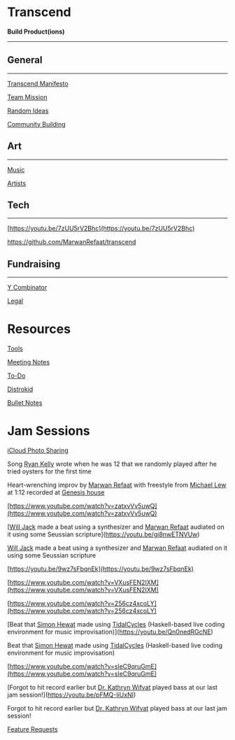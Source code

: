 # Transcend

**Build Product(ions)**

---

## General

---

[Transcend Manifesto](Transcend%20ba178c00be234456922f79ff41328167/Transcend%20Manifesto%20efe945719aa0493c9b0e7f8f152453e0.md)

[Team Mission](Transcend%20ba178c00be234456922f79ff41328167/Team%20Mission%20072af6a11ea9412aa499a4dbb41a239e.md)

[Random Ideas](Transcend%20ba178c00be234456922f79ff41328167/Random%20Ideas%209fa9eb1ceaeb401a829390927d1b2ada.md)

[Community Building](Transcend%20ba178c00be234456922f79ff41328167/Community%20Building%20f255331254b14d398dad8ad5ca4783c2.md)

## Art

---

[Music](Transcend%20ba178c00be234456922f79ff41328167/Music%20d5c3e8139e1f451c82a5f1a5db77846e.csv)

[Artists](Transcend%20ba178c00be234456922f79ff41328167/Artists%20d8112c5f6eb24b769b8c25efdabac692.csv)

## Tech

---

[https://youtu.be/7zUU5rV2Bhc](https://youtu.be/7zUU5rV2Bhc)

https://github.com/MarwanRefaat/transcend

## Fundraising

---

[Y Combinator](Transcend%20ba178c00be234456922f79ff41328167/Y%20Combinator%20d791bf624b3648f39976b5e168be9df8.md)

[Legal](Transcend%20ba178c00be234456922f79ff41328167/Legal%20f77d4360b49b43b5bf64cc2e07a073c8.md)

# Resources

[Tools](Transcend%20ba178c00be234456922f79ff41328167/Tools%2041ddce34829543b59dcc805d0093b6b9.md)

[Meeting Notes](Transcend%20ba178c00be234456922f79ff41328167/Meeting%20Notes%20098f8625677142a2a2b54989eb6d725d.csv)

[To-Do](Transcend%20ba178c00be234456922f79ff41328167/To-Do%20fe0f383333bd4543894452111a40e1f3.md)

[Distrokid](Transcend%20ba178c00be234456922f79ff41328167/Distrokid%20b9606c89d95840dd83f9b6c8062595a3.csv)

[Bullet Notes](Transcend%20ba178c00be234456922f79ff41328167/Bullet%20Notes%2006ad04947320468bb638ee82a1ad85e7.md)

# Jam Sessions

[iCloud Photo Sharing](https://www.icloud.com/sharedalbum/#B10GY8gBYGh0nI3;496FF29F-E8A5-4C0C-B938-F13F10A76481)

Song [Ryan Kelly](https://www.linkedin.com/in/ryannathanielkelly) wrote when he was 12 that we randomly played after he tried oysters for the first time

Heart-wrenching improv by [Marwan Refaat](https://marwanrefaat.com) with freestyle from [Michael Lew](https://twitter.com/michaeljlew) at 1:12 recorded at [Genesis house](https://www.deugenesis.com/)

[https://www.youtube.com/watch?v=zatxvVv5uwQ](https://www.youtube.com/watch?v=zatxvVv5uwQ)

[[Will Jack](https://www.linkedin.com/in/willjack/) made a beat using a synthesizer and [Marwan Refaat](http://marwanrefaat.com) audiated on it using some Seussian scripture](https://youtu.be/gi8nwETNVUw)

[Will Jack](https://www.linkedin.com/in/willjack/) made a beat using a synthesizer and [Marwan Refaat](http://marwanrefaat.com) audiated on it using some Seussian scripture

[https://youtu.be/9wz7sFbqnEk](https://youtu.be/9wz7sFbqnEk)

[https://www.youtube.com/watch?v=VXusFEN2IXM](https://www.youtube.com/watch?v=VXusFEN2IXM)

[https://www.youtube.com/watch?v=256cz4xcoLY](https://www.youtube.com/watch?v=256cz4xcoLY)

[Beat that [Simon Hewat](https://www.linkedin.com/in/sahewat) made using [TidalCycles](http://tidalcycles.org/) (Haskell-based live coding environment for music improvisation)](https://youtu.be/Qn0nedRGcNE)

Beat that [Simon Hewat](https://www.linkedin.com/in/sahewat) made using [TidalCycles](http://tidalcycles.org/) (Haskell-based live coding environment for music improvisation)

[https://www.youtube.com/watch?v=sleC9qruGmE](https://www.youtube.com/watch?v=sleC9qruGmE)

[Forgot to hit record earlier but [Dr. Kathryn Wifvat](https://www.ratemyprofessors.com/ShowRatings.jsp?tid=2196373) played bass at our last jam session!](https://youtu.be/pFMQ-IiUxNI)

Forgot to hit record earlier but [Dr. Kathryn Wifvat](https://www.ratemyprofessors.com/ShowRatings.jsp?tid=2196373) played bass at our last jam session!

[Feature Requests](Transcend%20ba178c00be234456922f79ff41328167/Feature%20Requests%20eb86ff99aa114daf9b88ef23809f2a95.md)